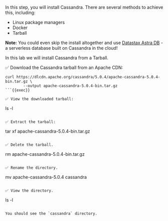 In this step, you will install Cassandra. 
There are several methods to achieve this, including:

- Linux package managers
- Docker
- Tarball

**Note:** You could even skip the install altogether and use [Datastax Astra DB](https://www.datastax.com/products/datastax-astra) - a serverless database built on Cassandra in the cloud! 

In this lab we will install Cassandra from a Tarball.

✅ Download the Cassandra tarball from an Apache CDN:
```
curl https://dlcdn.apache.org/cassandra/5.0.4/apache-cassandra-5.0.4-bin.tar.gz \
        --output apache-cassandra-5.0.4-bin.tar.gz
```{{exec}}

✅ View the downloaded tarball:
```
ls -l
```{{exec}}

✅ Extract the tarball:
```
tar xf apache-cassandra-5.0.4-bin.tar.gz
```{{exec}}

✅ Delete the tarball.
```
rm apache-cassandra-5.0.4-bin.tar.gz
```{{exec}}

✅ Rename the directory.
```
mv apache-cassandra-5.0.4 cassandra
```{{exec}}

✅ View the directory.
```
ls -l
```{{exec}}

You should see the `cassandra` directory.